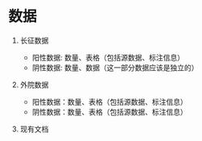 # 数据

1. 长征数据
    * 阳性数据: 数量、表格（包括源数据、标注信息）
    * 阴性数据: 数量、数据（这一部分数据应该是独立的）

2. 外院数据
    * 阳性数据：数量、表格（包括源数据、标注信息）
    * 阴性数据：数量、表格（包括源数据、标注信息）

3. 现有文档